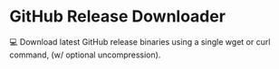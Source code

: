 # GitHub Release Downloader
:computer: Download latest GitHub release binaries using a single wget or curl command, (w/ optional uncompression).
